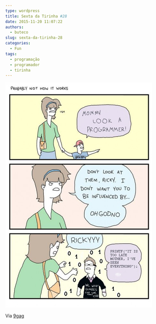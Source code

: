 ```yaml
---
type: wordpress
title: Sexta da Tirinha #28
date: 2015-11-20 11:07:22
authors:
  - buteco
slug: sexta-da-tirinha-28
categories:
  - Fun
tags:
  - programação
  - programador
  - tirinha
---
```


<img class="aligncenter" src="/images/wp-content/uploads/2015/11/rickyyy_programmer.jpg" alt="Programador" />

Via <a href="http://9gag.com/" target="_blank">9gag</a>
